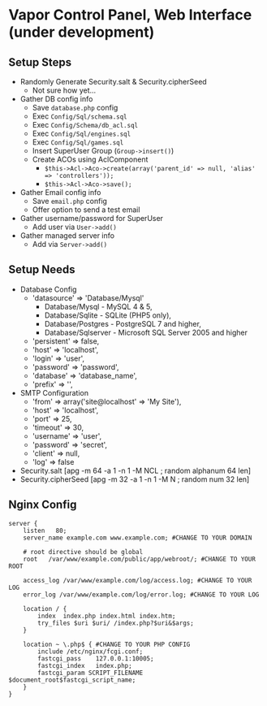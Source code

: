 # Vapor Control Panel, Web Interface (under development)

## Setup Steps

 - Randomly Generate Security.salt & Security.cipherSeed
   - Not sure how yet...
 - Gather DB config info
   - Save `database.php` config
   - Exec `Config/Sql/schema.sql`
   - Exec `Config/Schema/db_acl.sql`
   - Exec `Config/Sql/engines.sql`
   - Exec `Config/Sql/games.sql`
   - Insert SuperUser Group (`Group->insert()`)
   - Create ACOs using AclComponent
     - `$this->Acl->Aco->create(array('parent_id' => null, 'alias' => 'controllers'));`
     - `$this->Acl->Aco->save();`
 - Gather Email config info
   - Save `email.php` config
   - Offer option to send a test email
 - Gather username/password for SuperUser
   - Add user via `User->add()`
 - Gather managed server info
   - Add via `Server->add()`

## Setup Needs

 - Database Config
   - 'datasource' => 'Database/Mysql'
     - Database/Mysql          - MySQL 4 & 5,
     - Database/Sqlite         - SQLite (PHP5 only),
     - Database/Postgres       - PostgreSQL 7 and higher,
     - Database/Sqlserver      - Microsoft SQL Server 2005 and higher
   - 'persistent' => false,
   - 'host' => 'localhost',
   - 'login' => 'user',
   - 'password' => 'password',
   - 'database' => 'database_name',
   - 'prefix' => '',
 - SMTP Configuration
   - 'from' => array('site@localhost' => 'My Site'),
   - 'host' => 'localhost',
   - 'port' => 25,
   - 'timeout' => 30,
   - 'username' => 'user',
   - 'password' => 'secret',
   - 'client' => null,
   - 'log' => false
 - Security.salt [apg -m 64 -a 1 -n 1 -M NCL ; random alphanum 64 len]
 - Security.cipherSeed [apg -m 32 -a 1 -n 1 -M N ; random num 32 len]

## Nginx Config
```
server {
    listen   80;
    server_name example.com www.example.com; #CHANGE TO YOUR DOMAIN

    # root directive should be global
    root   /var/www/example.com/public/app/webroot/; #CHANGE TO YOUR ROOT

    access_log /var/www/example.com/log/access.log; #CHANGE TO YOUR LOG
    error_log /var/www/example.com/log/error.log; #CHANGE TO YOUR LOG

    location / {
        index  index.php index.html index.htm;
        try_files $uri $uri/ /index.php?$uri&$args;
    }

    location ~ \.php$ { #CHANGE TO YOUR PHP CONFIG
        include /etc/nginx/fcgi.conf;
        fastcgi_pass    127.0.0.1:10005;
        fastcgi_index   index.php;
        fastcgi_param SCRIPT_FILENAME $document_root$fastcgi_script_name;
    }
}
```